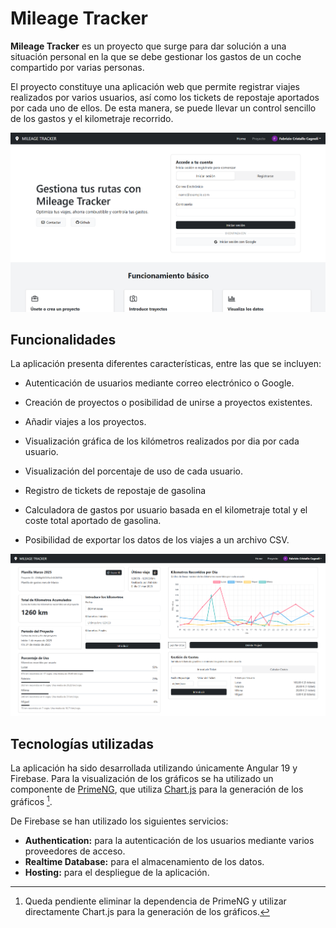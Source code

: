 # Mileage Tracker

**Mileage Tracker** es un proyecto que surge para dar solución a una situación personal en la que se debe gestionar los gastos de un coche compartido por varias personas. 

El proyecto constituye una aplicación web que permite registrar viajes realizados por varios usuarios, así como los tickets de repostaje aportados por cada uno de ellos. De esta manera, se puede llevar un control sencillo de los gastos y el kilometraje recorrido.

![Página Principal de la Plataforma](.github/screenshots/home-page.png)

## Funcionalidades

La aplicación presenta diferentes características, entre las que se incluyen:

- Autenticación de usuarios mediante correo electrónico o Google.
- Creación de proyectos o posibilidad de unirse a proyectos existentes.
- Añadir viajes a los proyectos.

- Visualización gráfica de los kilómetros realizados por dia por cada usuario.
- Visualización del porcentaje de uso de cada usuario.
- Registro de tickets de repostaje de gasolina
- Calculadora de gastos por usuario basada en el kilometraje total y el coste total aportado de gasolina.
- Posibilidad de exportar los datos de los viajes a un archivo CSV.

![Vista de un Proyecto](.github/screenshots/project-view.png)

## Tecnologías utilizadas

La aplicación ha sido desarrollada utilizando únicamente Angular 19 y Firebase. Para la visualización de los gráficos se ha utilizado un componente de [PrimeNG](https://www.primefaces.org/primeng/), que utiliza [Chart.js](https://www.chartjs.org/) para la generación de los gráficos [^1].

De Firebase se han utilizado los siguientes servicios:

- **Authentication:** para la autenticación de los usuarios mediante varios proveedores de acceso.
- **Realtime Database:** para el almacenamiento de los datos.
- **Hosting:** para el despliegue de la aplicación.

[^1]: Queda pendiente eliminar la dependencia de PrimeNG y utilizar directamente Chart.js para la generación de los gráficos.
